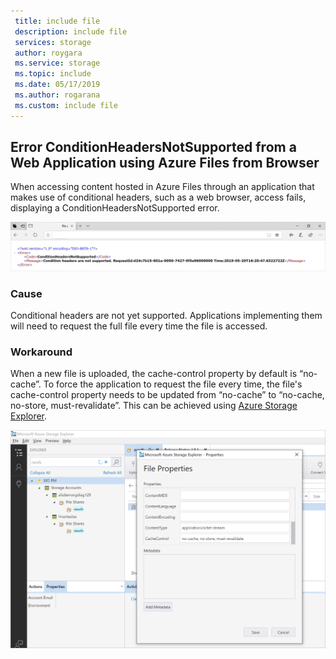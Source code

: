 ```yaml
---
 title: include file
 description: include file
 services: storage
 author: roygara
 ms.service: storage
 ms.topic: include
 ms.date: 05/17/2019
 ms.author: rogarana
 ms.custom: include file
---
```


## Error ConditionHeadersNotSupported from a Web Application using Azure Files from Browser

When accessing content hosted in Azure Files through an application that makes use of conditional headers, such as a web browser, access fails, displaying a ConditionHeadersNotSupported error.

![ConditionHeaderNotSupported Error](media/storage-files-condition-headers/conditionalerror.png)

### Cause

Conditional headers are not yet supported. Applications implementing them will need to request the full file every time the file is accessed.

### Workaround

When a new file is uploaded, the cache-control property by default is “no-cache”. To force the application to request the file every time, the file's cache-control property needs to be updated from “no-cache” to “no-cache, no-store, must-revalidate”. This can be achieved using [Azure Storage Explorer](https://azure.microsoft.com/features/storage-explorer/).

![Storage explorer content cache modification](media/storage-files-condition-headers/storage-explorer-cache.png)